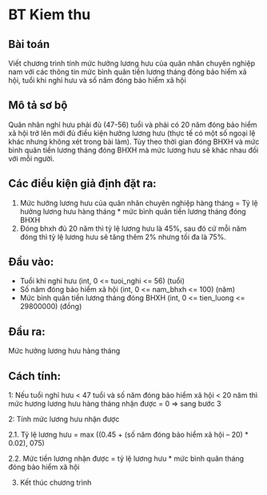 # BT Kiem thu

## Bài toán
  Viết chương trình tính mức hưởng lương hưu của quân nhân chuyên nghiệp nam với các thông tin mức bình quân tiền lương tháng đóng bảo hiểm xã hội, tuổi khi nghỉ hưu và số năm đóng bảo hiểm xã hội

## Mô tả sơ bộ
  Quân nhân nghỉ hưu phải đủ (47-56) tuổi và phải có 20 năm đóng bảo hiểm xã hội trở lên mới đủ điều kiện hưởng lương hưu (thực tế có một số ngoại lệ khác nhưng không xét trong bài làm). Tùy theo thời gian đóng BHXH và mức bình quân tiền lương tháng đóng BHXH mà mức lương hưu sẽ khác nhau đối với mỗi người.

## Các điều kiện giả định đặt ra: 
1. Mức hưởng lương hưu của quân nhân chuyên nghiệp hàng tháng = Tỷ lệ hưởng lương hưu hàng tháng * mức bình quân tiền lương tháng đóng BHXH
2. Đóng bhxh đủ 20 năm thì tỷ lệ lương hưu là 45%, sau đó cứ mỗi năm đóng thì tỷ lệ lương hưu sẽ tăng thêm 2% nhưng tối đa là 75%.

## Đầu vào: 
-	Tuổi khi nghỉ hưu (int, 0 <= tuoi_nghi <= 56) (tuổi)
-	Số năm đóng bảo hiểm xã hội (int, 0 <= nam_bhxh <= 100) (năm)
-	Mức bình quân tiền lương tháng đóng BHXH (int, 0 <= tien_luong <= 29800000) (đồng)

## Đầu ra: 
Mức hưởng lương hưu hàng tháng
 
## Cách tính:
1: Nếu tuổi nghỉ hưu < 47 tuổi và số năm đóng bảo hiểm xã hội < 20 năm thì mức hương lương hưu hàng tháng nhận được = 0 => sang bước 3

2: Tính mức lương hưu nhận được

2.1. Tỷ lệ lương hưu = max ((0.45 + (số năm đóng bảo hiểm xã hội – 20) * 0.02), 075)

2.2. Mức tiền lương nhận được = tỷ lệ lương hưu * mức bình quân tháng đóng bảo hiểm xã hội

3. Kết thúc chương trình

